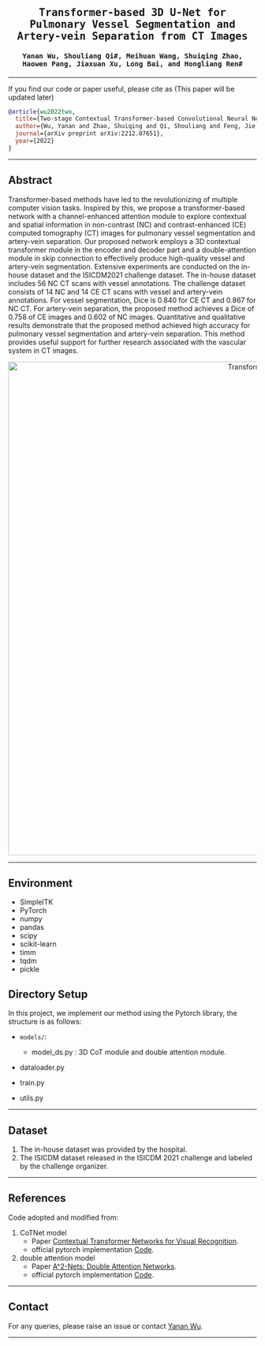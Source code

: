 
<div align="center">

<samp>

<h2> Transformer-based 3D U-Net for Pulmonary Vessel Segmentation and Artery-vein Separation from CT Images </h1>

<h4> Yanan Wu, Shouliang Qi#, Meihuan Wang, Shuiqing Zhao, Haowen Pang, Jiaxuan Xu, Long Bai, and Hongliang Ren# </h3>

</samp>   

</div>     
    
---

If you find our code or paper useful, please cite as (This paper will be updated later)

```bibtex
@article{wu2022two,
  title={Two-stage Contextual Transformer-based Convolutional Neural Network for Airway Extraction from CT Images},
  author={Wu, Yanan and Zhao, Shuiqing and Qi, Shouliang and Feng, Jie and Pang, Haowen and Chang, Runsheng and Bai, Long and Li, Mengqi and Xia, Shuyue and Qian, Wei and others},
  journal={arXiv preprint arXiv:2212.07651},
  year={2022}
}
```

---
## Abstract
Transformer-based methods have led to the revolutionizing of multiple computer vision tasks. Inspired by this, we propose a transformer-based network with a channel-enhanced attention module to explore contextual and spatial information in non-contrast (NC) and contrast-enhanced (CE) computed tomography (CT) images for pulmonary vessel segmentation and artery-vein separation. Our proposed network employs a 3D contextual transformer module in the encoder and decoder part and a double-attention module in skip connection  to effectively produce high-quality vessel and artery-vein segmentation. Extensive experiments are conducted on the in-house dataset and the ISICDM2021 challenge dataset. The in-house dataset includes 56 NC CT scans with vessel annotations. The challenge dataset consists of 14 NC and 14 CE CT scans with vessel and artery-vein annotations. For vessel segmentation, Dice is 0.840 for CE CT and 0.867 for NC CT. For artery-vein separation, the proposed method achieves a Dice of 0.758 of CE images and 0.602 of NC images. Quantitative and qualitative results demonstrate that the proposed method achieved high accuracy for pulmonary vessel segmentation and artery-vein separation. This method provides useful support for further research associated with the vascular system in CT images.  

<p align="center">
<img src="figures/graph abstract.png" alt="TransformerVessel" width="1000"/>
</p>


---
## Environment

- SimpleITK
- PyTorch
- numpy
- pandas
- scipy
- scikit-learn
- timm
- tqdm
- pickle

## Directory Setup
<!---------------------------------------------------------------------------------------------------------------->
In this project, we implement our method using the Pytorch library, the structure is as follows: 
- `models/`: 
    - model_ds.py : 3D CoT module and double attention module.

- dataloader.py
- train.py
- utils.py

---
## Dataset
1. The in-house dataset was provided by the hospital. 
2. The ISICDM dataset released in the ISICDM 2021 challenge and labeled by the challenge organizer.

---



## References
Code adopted and modified from:
1. CoTNet model
    - Paper [Contextual Transformer Networks for Visual Recognition](https://arxiv.org/pdf/2107.12292.pdf).
    - official pytorch implementation [Code](https://github.com/JDAI-CV/CoTNet.git).
2. double attention model
    - Paper [A^2-Nets: Double Attention Networks](https://proceedings.neurips.cc/paper_files/paper/2018/file/e165421110ba03099a1c0393373c5b43-Paper.pdf).
    - official pytorch implementation [Code](https://github.com/nguyenvo09/Double-Attention-Network.git).

---

## Contact
For any queries, please raise an issue or contact [Yanan Wu](mailto:yananwu513@gmail.com).

---
